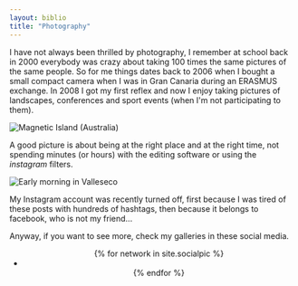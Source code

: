 ```yaml
---
layout: biblio
title: "Photography"
---
```


I have not always been thrilled by photography, I remember at school back in 2000 everybody was crazy about taking 100 times the same pictures of the same people. So for me things dates back to 2006 when I bought a small compact camera when I was in Gran Canaria during an ERASMUS exchange. In 2008 I got my first reflex and now I enjoy taking pictures of landscapes, conferences and sport events (when I'm not participating to them).

<img src="{{ site.url }}/figures/photography/Australia_1834.png" alt="Magnetic Island (Australia)" class="img-centered">

A good picture is about being at the right place and at the right time, not spending minutes (or hours) with the editing software or using the *instagram* filters.

<img src="{{ site.url }}/figures/photography/Valleseco_sunrise.jpg" alt="Early morning in Valleseco" class="img-centered">

My Instagram account was recently turned off, first because I was tired of these posts with hundreds of hashtags, then because it belongs to facebook, who is not my friend...

Anyway, if you want to see more, check my galleries in these social media.

<center>
<ul class="list-inline">
    {% for network in site.socialpic %}
    <li>
        <a href="{{ network.url }}" class="btn-social btn-outline"><i class="fab fa-{{ network.title }} fa-2x"></i></a>
    </li>
    {% endfor %}
</ul>
</center>
